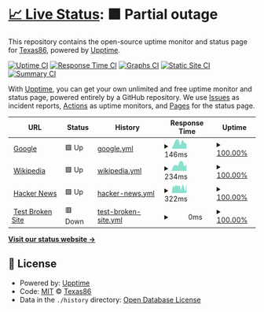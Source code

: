 # [📈 Live Status](https://Texas86.github.io/upptime): <!--live status--> **🟧 Partial outage**

This repository contains the open-source uptime monitor and status page for [Texas86](https://Texas86.github.io/upptime), powered by [Upptime](https://github.com/upptime/upptime).

[![Uptime CI](https://github.com/Texas86/upptime/workflows/Uptime%20CI/badge.svg)](https://github.com/Texas86/upptime/actions?query=workflow%3A%22Uptime+CI%22)
[![Response Time CI](https://github.com/Texas86/upptime/workflows/Response%20Time%20CI/badge.svg)](https://github.com/Texas86/upptime/actions?query=workflow%3A%22Response+Time+CI%22)
[![Graphs CI](https://github.com/Texas86/upptime/workflows/Graphs%20CI/badge.svg)](https://github.com/Texas86/upptime/actions?query=workflow%3A%22Graphs+CI%22)
[![Static Site CI](https://github.com/Texas86/upptime/workflows/Static%20Site%20CI/badge.svg)](https://github.com/Texas86/upptime/actions?query=workflow%3A%22Static+Site+CI%22)
[![Summary CI](https://github.com/Texas86/upptime/workflows/Summary%20CI/badge.svg)](https://github.com/Texas86/upptime/actions?query=workflow%3A%22Summary+CI%22)

With [Upptime](https://upptime.js.org), you can get your own unlimited and free uptime monitor and status page, powered entirely by a GitHub repository. We use [Issues](https://github.com/Texas86/upptime/issues) as incident reports, [Actions](https://github.com/Texas86/upptime/actions) as uptime monitors, and [Pages](https://Texas86.github.io/upptime) for the status page.

<!--start: status pages-->
<!-- This summary is generated by Upptime (https://github.com/upptime/upptime) -->
<!-- Do not edit this manually, your changes will be overwritten -->
<!-- prettier-ignore -->
| URL | Status | History | Response Time | Uptime |
| --- | ------ | ------- | ------------- | ------ |
| <img alt="" src="https://icons.duckduckgo.com/ip3/www.google.com.ico" height="13"> [Google](https://www.google.com) | 🟩 Up | [google.yml](https://github.com/Texas86/upptime/commits/HEAD/history/google.yml) | <details><summary><img alt="Response time graph" src="./graphs/google/response-time-week.png" height="20"> 146ms</summary><br><a href="https://Texas86.github.io/upptime/history/google"><img alt="Response time 112" src="https://img.shields.io/endpoint?url=https%3A%2F%2Fraw.githubusercontent.com%2FTexas86%2Fupptime%2FHEAD%2Fapi%2Fgoogle%2Fresponse-time.json"></a><br><a href="https://Texas86.github.io/upptime/history/google"><img alt="24-hour response time 193" src="https://img.shields.io/endpoint?url=https%3A%2F%2Fraw.githubusercontent.com%2FTexas86%2Fupptime%2FHEAD%2Fapi%2Fgoogle%2Fresponse-time-day.json"></a><br><a href="https://Texas86.github.io/upptime/history/google"><img alt="7-day response time 146" src="https://img.shields.io/endpoint?url=https%3A%2F%2Fraw.githubusercontent.com%2FTexas86%2Fupptime%2FHEAD%2Fapi%2Fgoogle%2Fresponse-time-week.json"></a><br><a href="https://Texas86.github.io/upptime/history/google"><img alt="30-day response time 115" src="https://img.shields.io/endpoint?url=https%3A%2F%2Fraw.githubusercontent.com%2FTexas86%2Fupptime%2FHEAD%2Fapi%2Fgoogle%2Fresponse-time-month.json"></a><br><a href="https://Texas86.github.io/upptime/history/google"><img alt="1-year response time 112" src="https://img.shields.io/endpoint?url=https%3A%2F%2Fraw.githubusercontent.com%2FTexas86%2Fupptime%2FHEAD%2Fapi%2Fgoogle%2Fresponse-time-year.json"></a></details> | <details><summary><a href="https://Texas86.github.io/upptime/history/google">100.00%</a></summary><a href="https://Texas86.github.io/upptime/history/google"><img alt="All-time uptime 100.00%" src="https://img.shields.io/endpoint?url=https%3A%2F%2Fraw.githubusercontent.com%2FTexas86%2Fupptime%2FHEAD%2Fapi%2Fgoogle%2Fuptime.json"></a><br><a href="https://Texas86.github.io/upptime/history/google"><img alt="24-hour uptime 100.00%" src="https://img.shields.io/endpoint?url=https%3A%2F%2Fraw.githubusercontent.com%2FTexas86%2Fupptime%2FHEAD%2Fapi%2Fgoogle%2Fuptime-day.json"></a><br><a href="https://Texas86.github.io/upptime/history/google"><img alt="7-day uptime 100.00%" src="https://img.shields.io/endpoint?url=https%3A%2F%2Fraw.githubusercontent.com%2FTexas86%2Fupptime%2FHEAD%2Fapi%2Fgoogle%2Fuptime-week.json"></a><br><a href="https://Texas86.github.io/upptime/history/google"><img alt="30-day uptime 100.00%" src="https://img.shields.io/endpoint?url=https%3A%2F%2Fraw.githubusercontent.com%2FTexas86%2Fupptime%2FHEAD%2Fapi%2Fgoogle%2Fuptime-month.json"></a><br><a href="https://Texas86.github.io/upptime/history/google"><img alt="1-year uptime 99.99%" src="https://img.shields.io/endpoint?url=https%3A%2F%2Fraw.githubusercontent.com%2FTexas86%2Fupptime%2FHEAD%2Fapi%2Fgoogle%2Fuptime-year.json"></a></details>
| <img alt="" src="https://icons.duckduckgo.com/ip3/en.wikipedia.org.ico" height="13"> [Wikipedia](https://en.wikipedia.org) | 🟩 Up | [wikipedia.yml](https://github.com/Texas86/upptime/commits/HEAD/history/wikipedia.yml) | <details><summary><img alt="Response time graph" src="./graphs/wikipedia/response-time-week.png" height="20"> 234ms</summary><br><a href="https://Texas86.github.io/upptime/history/wikipedia"><img alt="Response time 215" src="https://img.shields.io/endpoint?url=https%3A%2F%2Fraw.githubusercontent.com%2FTexas86%2Fupptime%2FHEAD%2Fapi%2Fwikipedia%2Fresponse-time.json"></a><br><a href="https://Texas86.github.io/upptime/history/wikipedia"><img alt="24-hour response time 194" src="https://img.shields.io/endpoint?url=https%3A%2F%2Fraw.githubusercontent.com%2FTexas86%2Fupptime%2FHEAD%2Fapi%2Fwikipedia%2Fresponse-time-day.json"></a><br><a href="https://Texas86.github.io/upptime/history/wikipedia"><img alt="7-day response time 234" src="https://img.shields.io/endpoint?url=https%3A%2F%2Fraw.githubusercontent.com%2FTexas86%2Fupptime%2FHEAD%2Fapi%2Fwikipedia%2Fresponse-time-week.json"></a><br><a href="https://Texas86.github.io/upptime/history/wikipedia"><img alt="30-day response time 219" src="https://img.shields.io/endpoint?url=https%3A%2F%2Fraw.githubusercontent.com%2FTexas86%2Fupptime%2FHEAD%2Fapi%2Fwikipedia%2Fresponse-time-month.json"></a><br><a href="https://Texas86.github.io/upptime/history/wikipedia"><img alt="1-year response time 217" src="https://img.shields.io/endpoint?url=https%3A%2F%2Fraw.githubusercontent.com%2FTexas86%2Fupptime%2FHEAD%2Fapi%2Fwikipedia%2Fresponse-time-year.json"></a></details> | <details><summary><a href="https://Texas86.github.io/upptime/history/wikipedia">100.00%</a></summary><a href="https://Texas86.github.io/upptime/history/wikipedia"><img alt="All-time uptime 100.00%" src="https://img.shields.io/endpoint?url=https%3A%2F%2Fraw.githubusercontent.com%2FTexas86%2Fupptime%2FHEAD%2Fapi%2Fwikipedia%2Fuptime.json"></a><br><a href="https://Texas86.github.io/upptime/history/wikipedia"><img alt="24-hour uptime 100.00%" src="https://img.shields.io/endpoint?url=https%3A%2F%2Fraw.githubusercontent.com%2FTexas86%2Fupptime%2FHEAD%2Fapi%2Fwikipedia%2Fuptime-day.json"></a><br><a href="https://Texas86.github.io/upptime/history/wikipedia"><img alt="7-day uptime 100.00%" src="https://img.shields.io/endpoint?url=https%3A%2F%2Fraw.githubusercontent.com%2FTexas86%2Fupptime%2FHEAD%2Fapi%2Fwikipedia%2Fuptime-week.json"></a><br><a href="https://Texas86.github.io/upptime/history/wikipedia"><img alt="30-day uptime 100.00%" src="https://img.shields.io/endpoint?url=https%3A%2F%2Fraw.githubusercontent.com%2FTexas86%2Fupptime%2FHEAD%2Fapi%2Fwikipedia%2Fuptime-month.json"></a><br><a href="https://Texas86.github.io/upptime/history/wikipedia"><img alt="1-year uptime 100.00%" src="https://img.shields.io/endpoint?url=https%3A%2F%2Fraw.githubusercontent.com%2FTexas86%2Fupptime%2FHEAD%2Fapi%2Fwikipedia%2Fuptime-year.json"></a></details>
| <img alt="" src="https://icons.duckduckgo.com/ip3/news.ycombinator.com.ico" height="13"> [Hacker News](https://news.ycombinator.com) | 🟩 Up | [hacker-news.yml](https://github.com/Texas86/upptime/commits/HEAD/history/hacker-news.yml) | <details><summary><img alt="Response time graph" src="./graphs/hacker-news/response-time-week.png" height="20"> 322ms</summary><br><a href="https://Texas86.github.io/upptime/history/hacker-news"><img alt="Response time 305" src="https://img.shields.io/endpoint?url=https%3A%2F%2Fraw.githubusercontent.com%2FTexas86%2Fupptime%2FHEAD%2Fapi%2Fhacker-news%2Fresponse-time.json"></a><br><a href="https://Texas86.github.io/upptime/history/hacker-news"><img alt="24-hour response time 349" src="https://img.shields.io/endpoint?url=https%3A%2F%2Fraw.githubusercontent.com%2FTexas86%2Fupptime%2FHEAD%2Fapi%2Fhacker-news%2Fresponse-time-day.json"></a><br><a href="https://Texas86.github.io/upptime/history/hacker-news"><img alt="7-day response time 322" src="https://img.shields.io/endpoint?url=https%3A%2F%2Fraw.githubusercontent.com%2FTexas86%2Fupptime%2FHEAD%2Fapi%2Fhacker-news%2Fresponse-time-week.json"></a><br><a href="https://Texas86.github.io/upptime/history/hacker-news"><img alt="30-day response time 320" src="https://img.shields.io/endpoint?url=https%3A%2F%2Fraw.githubusercontent.com%2FTexas86%2Fupptime%2FHEAD%2Fapi%2Fhacker-news%2Fresponse-time-month.json"></a><br><a href="https://Texas86.github.io/upptime/history/hacker-news"><img alt="1-year response time 305" src="https://img.shields.io/endpoint?url=https%3A%2F%2Fraw.githubusercontent.com%2FTexas86%2Fupptime%2FHEAD%2Fapi%2Fhacker-news%2Fresponse-time-year.json"></a></details> | <details><summary><a href="https://Texas86.github.io/upptime/history/hacker-news">100.00%</a></summary><a href="https://Texas86.github.io/upptime/history/hacker-news"><img alt="All-time uptime 99.94%" src="https://img.shields.io/endpoint?url=https%3A%2F%2Fraw.githubusercontent.com%2FTexas86%2Fupptime%2FHEAD%2Fapi%2Fhacker-news%2Fuptime.json"></a><br><a href="https://Texas86.github.io/upptime/history/hacker-news"><img alt="24-hour uptime 100.00%" src="https://img.shields.io/endpoint?url=https%3A%2F%2Fraw.githubusercontent.com%2FTexas86%2Fupptime%2FHEAD%2Fapi%2Fhacker-news%2Fuptime-day.json"></a><br><a href="https://Texas86.github.io/upptime/history/hacker-news"><img alt="7-day uptime 100.00%" src="https://img.shields.io/endpoint?url=https%3A%2F%2Fraw.githubusercontent.com%2FTexas86%2Fupptime%2FHEAD%2Fapi%2Fhacker-news%2Fuptime-week.json"></a><br><a href="https://Texas86.github.io/upptime/history/hacker-news"><img alt="30-day uptime 100.00%" src="https://img.shields.io/endpoint?url=https%3A%2F%2Fraw.githubusercontent.com%2FTexas86%2Fupptime%2FHEAD%2Fapi%2Fhacker-news%2Fuptime-month.json"></a><br><a href="https://Texas86.github.io/upptime/history/hacker-news"><img alt="1-year uptime 99.91%" src="https://img.shields.io/endpoint?url=https%3A%2F%2Fraw.githubusercontent.com%2FTexas86%2Fupptime%2FHEAD%2Fapi%2Fhacker-news%2Fuptime-year.json"></a></details>
| <img alt="" src="https://icons.duckduckgo.com/ip3/thissitedoesnotexist.koj.co.ico" height="13"> [Test Broken Site](https://thissitedoesnotexist.koj.co) | 🟥 Down | [test-broken-site.yml](https://github.com/Texas86/upptime/commits/HEAD/history/test-broken-site.yml) | <details><summary><img alt="Response time graph" src="./graphs/test-broken-site/response-time-week.png" height="20"> 0ms</summary><br><a href="https://Texas86.github.io/upptime/history/test-broken-site"><img alt="Response time 0" src="https://img.shields.io/endpoint?url=https%3A%2F%2Fraw.githubusercontent.com%2FTexas86%2Fupptime%2FHEAD%2Fapi%2Ftest-broken-site%2Fresponse-time.json"></a><br><a href="https://Texas86.github.io/upptime/history/test-broken-site"><img alt="24-hour response time 0" src="https://img.shields.io/endpoint?url=https%3A%2F%2Fraw.githubusercontent.com%2FTexas86%2Fupptime%2FHEAD%2Fapi%2Ftest-broken-site%2Fresponse-time-day.json"></a><br><a href="https://Texas86.github.io/upptime/history/test-broken-site"><img alt="7-day response time 0" src="https://img.shields.io/endpoint?url=https%3A%2F%2Fraw.githubusercontent.com%2FTexas86%2Fupptime%2FHEAD%2Fapi%2Ftest-broken-site%2Fresponse-time-week.json"></a><br><a href="https://Texas86.github.io/upptime/history/test-broken-site"><img alt="30-day response time 0" src="https://img.shields.io/endpoint?url=https%3A%2F%2Fraw.githubusercontent.com%2FTexas86%2Fupptime%2FHEAD%2Fapi%2Ftest-broken-site%2Fresponse-time-month.json"></a><br><a href="https://Texas86.github.io/upptime/history/test-broken-site"><img alt="1-year response time 0" src="https://img.shields.io/endpoint?url=https%3A%2F%2Fraw.githubusercontent.com%2FTexas86%2Fupptime%2FHEAD%2Fapi%2Ftest-broken-site%2Fresponse-time-year.json"></a></details> | <details><summary><a href="https://Texas86.github.io/upptime/history/test-broken-site">100.00%</a></summary><a href="https://Texas86.github.io/upptime/history/test-broken-site"><img alt="All-time uptime 100.00%" src="https://img.shields.io/endpoint?url=https%3A%2F%2Fraw.githubusercontent.com%2FTexas86%2Fupptime%2FHEAD%2Fapi%2Ftest-broken-site%2Fuptime.json"></a><br><a href="https://Texas86.github.io/upptime/history/test-broken-site"><img alt="24-hour uptime 100.00%" src="https://img.shields.io/endpoint?url=https%3A%2F%2Fraw.githubusercontent.com%2FTexas86%2Fupptime%2FHEAD%2Fapi%2Ftest-broken-site%2Fuptime-day.json"></a><br><a href="https://Texas86.github.io/upptime/history/test-broken-site"><img alt="7-day uptime 100.00%" src="https://img.shields.io/endpoint?url=https%3A%2F%2Fraw.githubusercontent.com%2FTexas86%2Fupptime%2FHEAD%2Fapi%2Ftest-broken-site%2Fuptime-week.json"></a><br><a href="https://Texas86.github.io/upptime/history/test-broken-site"><img alt="30-day uptime 100.00%" src="https://img.shields.io/endpoint?url=https%3A%2F%2Fraw.githubusercontent.com%2FTexas86%2Fupptime%2FHEAD%2Fapi%2Ftest-broken-site%2Fuptime-month.json"></a><br><a href="https://Texas86.github.io/upptime/history/test-broken-site"><img alt="1-year uptime 100.00%" src="https://img.shields.io/endpoint?url=https%3A%2F%2Fraw.githubusercontent.com%2FTexas86%2Fupptime%2FHEAD%2Fapi%2Ftest-broken-site%2Fuptime-year.json"></a></details>

<!--end: status pages-->

[**Visit our status website →**](https://Texas86.github.io/upptime)

## 📄 License

- Powered by: [Upptime](https://github.com/upptime/upptime)
- Code: [MIT](./LICENSE) © [Texas86](https://Texas86.github.io/upptime)
- Data in the `./history` directory: [Open Database License](https://opendatacommons.org/licenses/odbl/1-0/)
